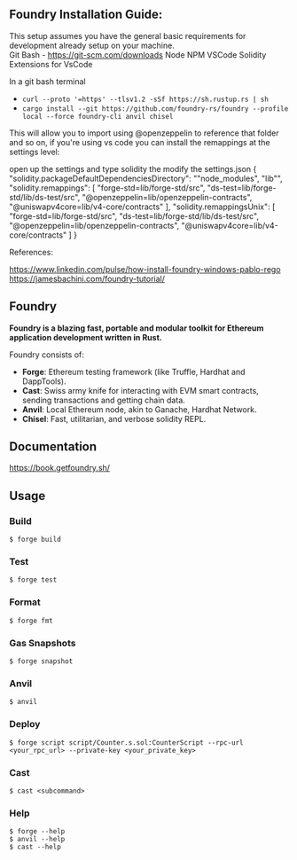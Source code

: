 ## Foundry Installation Guide: 

This setup assumes you have the general basic requirements for development already setup on your machine.  
   Git Bash - https://git-scm.com/downloads
   Node
   NPM
   VSCode
   Solidity Extensions for VsCode



In a git bash terminal
  - `curl --proto '=https' --tlsv1.2 -sSf https://sh.rustup.rs | sh`
  - `cargo install --git https://github.com/foundry-rs/foundry --profile local --force foundry-cli anvil chisel`
	
This will allow you to import using @openzeppelin to reference that folder and so on, if you're using vs code you can install the remappings at the settings level:

open up the settings and type solidity the modify the settings.json
	{
		"solidity.packageDefaultDependenciesDirectory": "\"node_modules\", \"lib\"",
		"solidity.remappings": [
			"forge-std=lib/forge-std/src",
			"ds-test=lib/forge-std/lib/ds-test/src",
			"@openzeppelin=lib/openzeppelin-contracts",
			"@uniswapv4core=lib/v4-core/contracts"
		],
		"solidity.remappingsUnix": [
			"forge-std=lib/forge-std/src",
			"ds-test=lib/forge-std/lib/ds-test/src",
			"@openzeppelin=lib/openzeppelin-contracts",
			"@uniswapv4core=lib/v4-core/contracts"
		]
	}

References:

https://www.linkedin.com/pulse/how-install-foundry-windows-pablo-rego
https://jamesbachini.com/foundry-tutorial/



## Foundry

**Foundry is a blazing fast, portable and modular toolkit for Ethereum application development written in Rust.**

Foundry consists of:

-   **Forge**: Ethereum testing framework (like Truffle, Hardhat and DappTools).
-   **Cast**: Swiss army knife for interacting with EVM smart contracts, sending transactions and getting chain data.
-   **Anvil**: Local Ethereum node, akin to Ganache, Hardhat Network.
-   **Chisel**: Fast, utilitarian, and verbose solidity REPL.

## Documentation

https://book.getfoundry.sh/

## Usage

### Build

```shell
$ forge build
```

### Test

```shell
$ forge test
```

### Format

```shell
$ forge fmt
```

### Gas Snapshots

```shell
$ forge snapshot
```

### Anvil

```shell
$ anvil
```

### Deploy

```shell
$ forge script script/Counter.s.sol:CounterScript --rpc-url <your_rpc_url> --private-key <your_private_key>
```

### Cast

```shell
$ cast <subcommand>
```

### Help

```shell
$ forge --help
$ anvil --help
$ cast --help
```


